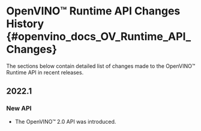 # OpenVINO™ Runtime API Changes History {#openvino_docs_OV_Runtime_API_Changes}

The sections below contain detailed list of changes made to the OpenVINO™ Runtime API in recent releases.

## 2022.1

### New API

* The OpenVINO™ 2.0 API was introduced.
